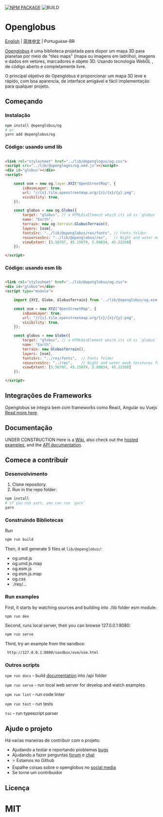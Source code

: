 [![NPM PACKAGE](https://img.shields.io/npm/v/@openglobus/og.svg?logo=npm&logoColor=fff&label=NPM+package&color=limegreen)](https://www.npmjs.com/@openglobus/og)
![BUILD](https://github.com/openglobus/openglobus/actions/workflows/push.yml/badge.svg)
# Openglobus

[English](README.md) | [简体中文](README_CN.md) | Portuguese-BR

[Openglobus](http://www.openglobus.org/) é uma biblioteca projetada para dispor um mapa 3D para planetas
por meio de "tiles maps" (mapa ou imagens em ladrilho), imagens e dados em vetores, marcadores e objeto 3D. Usando tecnologia WebGL , de código aberto e completamente livre.

O principal objetivo do Openglobus é proporcionar um mapa 3D leve e rápido, com boa aparencia, de interface amigável e fácil implementação para qualquer projeto.

## Começando

### Instalação

```sh
npm install @openglobus/og
# or
yarn add @openglobus/og
```

### Código: usando umd lib

```html

<link rel="stylesheet" href="../lib/@openglogus/og.css">
<script src="../lib/@openglogus/og.umd.js"></script>
<div id="globus"></div>
<script>

    const osm = new og.layer.XYZ("OpenStreetMap", {
        isBaseLayer: true,
        url: "//{s}.tile.openstreetmap.org/{z}/{x}/{y}.png",
        visibility: true,
    });

    const globus = new og.Globe({
        target: "globus", // a HTMLDivElement which its id is `globus`
        name: "Earth",
        terrain: new og.terrain.GlobusTerrain(),
        layers: [osm],
        fontsSrc: "../lib/@openglobus/res/fonts", // Fonts folder
        resourcesSrc: "../lib/@openglobus/res",   // Night and water mask terxtures folder
        viewExtent: [5.56707, 45.15679, 5.88834, 45.22260]
    });

</script>
```

### Código: usando esm lib

```html

<link rel="stylesheet" href="../lib/@openglobus/og.css">
<div id="globus"></div>
<script type="module">

    import {XYZ, Globe, GlobusTerrain} from '../lib/@openglobus/og.esm.js';

    const osm = new XYZ("OpenStreetMap", {
        isBaseLayer: true,
        url: "//{s}.tile.openstreetmap.org/{z}/{x}/{y}.png",
        visibility: true,
    });

    const globus = new Globe({
        target: "globus", // a HTMLDivElement which its id is `globus`
        name: "Earth",
        terrain: new GlobusTerrain(),
        layers: [osm],
        fontsSrc: "../res/fonts",  // Fonts folder
        resourcesSrc: "../res",    // Night and water mask terxtures folder
        viewExtent: [5.56707, 45.15679, 5.88834, 45.22260]
    });

</script>
```

## Integrações de Frameworks 

Openglobus se integra bem com frameworks como React, Angular ou Vuejs [Read more here](./framework-intergration.md).

## Documentação

UNDER CONSTRUCTION
Here is a [Wiki](https://github.com/openglobus/openglobus/wiki), also
check out the [hosted examples](http://www.openglobus.org/examples.html), and
the [API documentation](http://www.openglobus.org/api/).

## Comece a contribuir

### Desenvolvimento

1. Clone repository.
2. Run in the repo folder:

```sh
npm install
# if you use yarn, you can run `yarn`
yarn
```

### Construindo Bibliotecas

Run

```sh
npm run build
```

Then, it will generate 5 files at `lib/@openglobus/`:

- og.umd.js
- og.umd.js.map
- og.esm.js
- og.esm.js.map
- og.css
- ./res/...

### Run examples

First, it starts by watching sources and building into ./lib folder esm module:

```sh
npm run dev
```

Second, runs local server, then you can browse 127.0.0.1:8080:

```sh
npm run serve
```

Third, try an example from the sandbox:

```sh
 http://127.0.0.1:8080/sandbox/osm/osm.html
```

### Outros scripts

`npm run docs` - build [documentation](https://www.openglobus.org/api/) into /api folder

`npm run serve` - run local web server for develop and watch examples

`npm run lint` - run code linter

`npm run test` - run tests

`tsc` - run typescript parser


## Ajude o projeto

Há varias maneiras de contribuir com o projeto:

- Ajudando a testar e reportando problemas [bugs](https://github.com/openglobus/openglobus/issues)
- Ajudando a fazer perguntas [forum](https://groups.google.com/d/forum/openglobus)
  e [chat](https://gitter.im/openglobus/og)
- ⭐️ Estamos no Github
- Espalhe coisas sobre o openglobus no [social media](https://twitter.com/openglobus)
- Se torne um contribuidor

## Licença

MIT
=======
